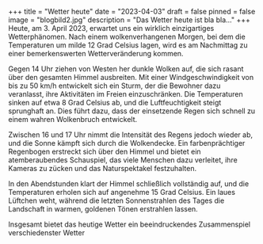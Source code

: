 +++
title = "Wetter heute"
date = "2023-04-03"
draft = false
pinned = false
image = "blogbild2.jpg"
description = "Das Wetter heute ist bla bla..."
+++
Heute, am 3. April 2023, erwartet uns ein wirklich einzigartiges Wetterphänomen. Nach einem wolkenverhangenen Morgen, bei dem die Temperaturen um milde 12 Grad Celsius lagen, wird es am Nachmittag zu einer bemerkenswerten Wetterveränderung kommen.

Gegen 14 Uhr ziehen von Westen her dunkle Wolken auf, die sich rasant über den gesamten Himmel ausbreiten. Mit einer Windgeschwindigkeit von bis zu 50 km/h entwickelt sich ein Sturm, der die Bewohner dazu veranlasst, ihre Aktivitäten im Freien einzuschränken. Die Temperaturen sinken auf etwa 8 Grad Celsius ab, und die Luftfeuchtigkeit steigt sprunghaft an. Dies führt dazu, dass der einsetzende Regen sich schnell zu einem wahren Wolkenbruch entwickelt.

Zwischen 16 und 17 Uhr nimmt die Intensität des Regens jedoch wieder ab, und die Sonne kämpft sich durch die Wolkendecke. Ein farbenprächtiger Regenbogen erstreckt sich über den Himmel und bietet ein atemberaubendes Schauspiel, das viele Menschen dazu verleitet, ihre Kameras zu zücken und das Naturspektakel festzuhalten.

In den Abendstunden klart der Himmel schließlich vollständig auf, und die Temperaturen erholen sich auf angenehme 15 Grad Celsius. Ein laues Lüftchen weht, während die letzten Sonnenstrahlen des Tages die Landschaft in warmen, goldenen Tönen erstrahlen lassen.

Insgesamt bietet das heutige Wetter ein beeindruckendes Zusammenspiel verschiedenster Wetter